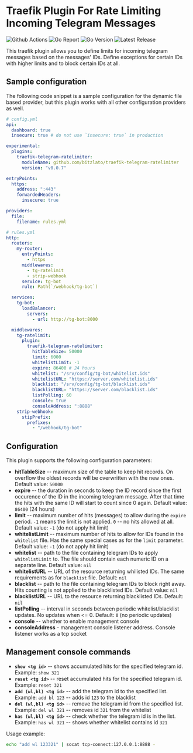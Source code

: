 # Traefik Plugin For Rate Limiting Incoming Telegram Messages

![Github Actions](https://img.shields.io/github/actions/workflow/status/bitzlato/traefik-telegram-ratelimiter/.github/workflows/audit.yml?branch=master&style=flat-square) ![Go Report](https://goreportcard.com/badge/github.com/bitzlato/traefik-telegram-ratelimiter?style=flat-square) ![Go Version](https://img.shields.io/github/go-mod/go-version/bitzlato/traefik-telegram-ratelimiter?style=flat-square) ![Latest Release](https://img.shields.io/github/release/bitzlato/traefik-telegram-ratelimiter/all.svg?style=flat-square) 

This traefik plugin allows you to define limits for incoming telegram messages based on the messages' IDs. Define exceptions for certain IDs with higher limits and to block certain IDs at all.

## Sample configuration

The following code snippet is a sample configuration for the dynamic file based provider, but this plugin works with all other configuration providers as well.

```yaml
# config.yml
api:
  dashboard: true
  insecure: true # do not use `insecure: true` in production

experimental:
  plugins:
    traefik-telegram-ratelimiter:
      moduleName: github.com/bitzlato/traefik-telegram-ratelimiter
      version: "v0.0.7"

entryPoints:
  https:
    address: ":443"
    forwardedHeaders:
      insecure: true

providers:
  file:
    filename: rules.yml

# rules.yml
http:
  routers:
    my-router:
      entryPoints:
        - https
      middlewares:
        - tg-ratelimit
        - strip-webhook
      service: tg-bot
      rule: Path(`/webhook/tg-bot`)

  services:
    tg-bot:
      loadBalancer:
        servers:
          - url: http://tg-bot:8000

  middlewares:
    tg-ratelimit:
      plugin:
        traefik-telegram-ratelimiter:
          hitTableSize: 50000
          limit: 6000
          whitelistLimit: -1
          expire: 86400 # 24 hours
          whitelist: "/srv/config/tg-bot/whitelist.ids"
          whitelistURL: "https://server.com/whitelist.ids"
          blacklist: "/srv/config/tg-bot/blacklist.ids"
          blacklistURL: "https://server.com/blacklist.ids"
          listPolling: 60
          console: true
          consoleAddress: ":8888"
    strip-webhook:
      stipPrefix:
        prefixes:
          - "/webhook/tg-bot"
```

## Configuration

This plugin supports the following configuration parameters:

- **hitTableSize** -- maximum size of the table to keep hit records. On overflow the oldest records will be overwritten with the new ones. Default value: `50000`
- **expire** -- the duration in seconds to keep the ID record since the first occurence of the ID in the incoming telegram message. After that time the hits with the same ID will start to count since 0 again. Default value: `86400` (24 hours)
- **limit** -- maximum number of hits (messages) to allow during the `expire` period. `-1` means the limit is not applied. `0` -- no hits allowed at all. Default value: `-1` (do not apply hit limit)
- **whitelistLimit** -- maximum number of hits to allow for IDs found in the `whitelist` file. Has the same special cases as for the `limit` parameter. Default value: `-1` (do not apply hit limit)
- **whitelist** -- path to the file containing telegram IDs to apply `whitelistLimit` to. The file should contain each numeric ID on a separate line. Default value: `nil`
- **whitelistURL** -- URL of the resource returning whilisted IDs. The same requirements as for `blacklist` file. Default: `nil`
- **blacklist** -- path to the file containing telegram IDs to block right away. Hits counting is not applied to the blacklisted IDs. Default value: `nil`
- **blacklistURL** -- URL to the resource returning blacklisted IDs. Default: `nil`
- **listPolling** -- interval in seconds between periodic whitelist/blacklist updates. No updates when <= 0. Default: `0` (no periodic updates)
- **console** -- whether to enable management console
- **consoleAddress** - management console listener address. Console listener works as a tcp socket

## Management console commands

 - **`show <tg id>`** -- shows accumulated hits for the specified telegram id. Example: `show 321`
 - **`reset <tg id>`** -- reset accumulated hits for the specified telegram id. Example: `reset 321`
 - **`add (wl,bl) <tg id>`** -- add the telegram id to the specified list. Example: `add bl 123` -- adds id `123` to the blacklist
 - **`del (wl,bl) <tg id>`** -- remove the telegram id from the specified list. Example: `del wl 321` -- removes id `321` from the whitelist
 - **`has (wl,bl) <tg id>`** -- check whether the telegram id is in the list. Example: `has wl 321` -- shows whether whitelist contains id `321`

Usage example: 
 ```sh
 echo "add wl 123321" | socat tcp-connect:127.0.0.1:8888 -
 ```
